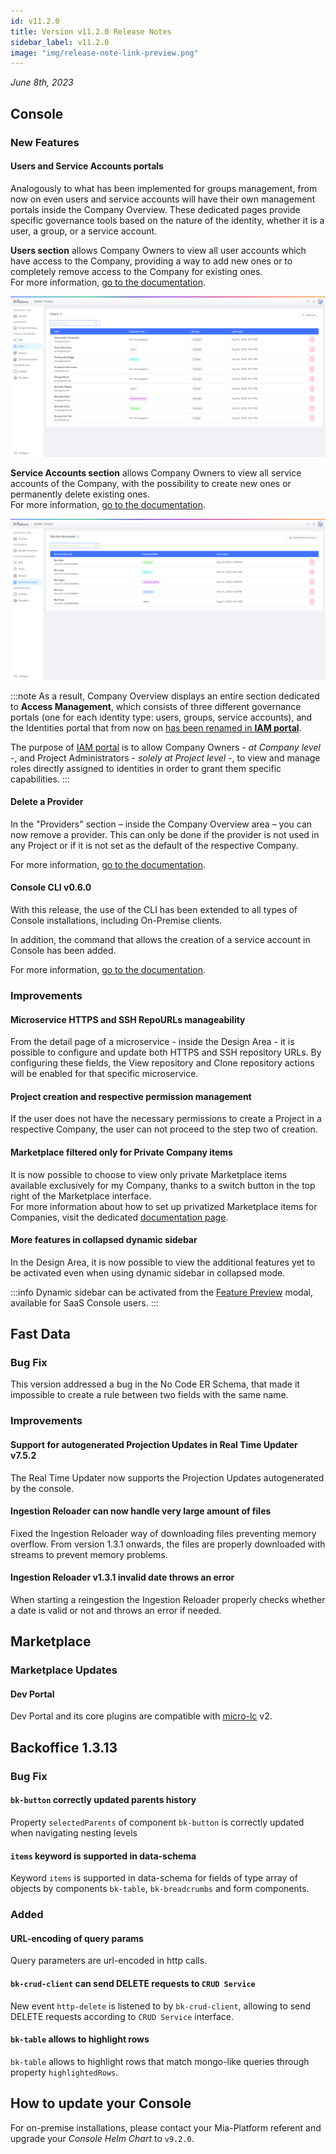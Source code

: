 ```yaml
---
id: v11.2.0
title: Version v11.2.0 Release Notes
sidebar_label: v11.2.0
image: "img/release-note-link-preview.png"
---
```


_June 8th, 2023_

## Console

### New Features

#### Users and Service Accounts portals

Analogously to what has been implemented for groups management, from now on even users and service accounts will have their own management portals inside the Company Overview. These dedicated pages provide specific governance tools based on the nature of the identity, whether it is a user, a group, or a service account.

**Users section** allows Company Owners to view all user accounts which have access to the Company, providing a way to add new ones or to completely remove access to the Company for existing ones.  
For more information, [go to the documentation](/development_suite/identity-and-access-management/manage-users.md).

![Users Portal](./img/overview/users-portal.png)

**Service Accounts section** allows Company Owners to view all service accounts of the Company, with the possibility to create new ones or permanently delete existing ones.  
For more information, [go to the documentation](/development_suite/identity-and-access-management/manage-service-accounts.md).

![Service Account Portal](./img/overview/service-accounts-portal.png)

:::note
As a result, Company Overview displays an entire section dedicated to **Access Management**, which consists of three different governance portals (one for each identity type: users, groups, service accounts), and the Identities portal that from now on <u>has been renamed in **IAM portal**</u>.


The purpose of [IAM portal](/development_suite/identity-and-access-management/manage-identities.md) is to allow Company Owners - _at Company level_ -, and Project Administrators - _solely at Project level_ -, to view and manage roles directly assigned to identities in order to grant them specific capabilities.
:::

#### Delete a Provider

In the "Providers" section  – inside the Company Overview area  – you can now remove a provider. 
This can only be done if the provider is not used in any Project or if it is not set as the default of the respective Company.

For more information, [go to the documentation](/development_suite/set-up-infrastructure/configure-provider.mdx).

#### Console CLI v0.6.0

With this release, the use of the CLI has been extended to all types of Console installations, including On-Premise clients.

In addition, the command that allows the creation of a service account in Console has been added.

For more information, [go to the documentation](/cli/miactl/commands.mdx).

### Improvements

#### Microservice HTTPS and SSH RepoURLs manageability

From the detail page of a microservice - inside the Design Area - it is possible to configure and update both HTTPS and SSH repository URLs.
By configuring these fields, the View repository and Clone repository actions will be enabled for that specific microservice.

#### Project creation and respective permission management 

If the user does not have the necessary permissions to create a Project in a respective Company, the user can not proceed to the step two of creation.

#### Marketplace filtered only for Private Company items

It is now possible to choose to view only private Marketplace items available exclusively for my Company, thanks to a switch button in the top right of the Marketplace interface.   
For more information about how to set up privatized Marketplace items for Companies, visit the dedicated [documentation page](/marketplace/add_to_marketplace/contributing_overview.md#public-and-private-marketplace).

#### More features in collapsed dynamic sidebar

In the Design Area, it is now possible to view the additional features yet to be activated even when using dynamic sidebar in collapsed mode.

:::info
Dynamic sidebar can be activated from the [Feature Preview](/development_suite/user-settings/feature-preview.md) modal, available for SaaS Console users.
:::

## Fast Data

### Bug Fix

This version addressed a bug in the No Code ER Schema, that made it impossible to create a rule between two fields with the same name.

### Improvements

#### Support for autogenerated Projection Updates in Real Time Updater v7.5.2

The Real Time Updater now supports the Projection Updates autogenerated by the console.

#### Ingestion Reloader can now handle very large amount of files

Fixed the Ingestion Reloader way of downloading files preventing memory overflow. From version 1.3.1 onwards, the files are properly downloaded with streams to prevent memory problems.

#### Ingestion Reloader v1.3.1 invalid date throws an error

When starting a reingestion the Ingestion Reloader properly checks whether a date is valid or not and throws an error if needed.

## Marketplace

### Marketplace Updates

#### Dev Portal

Dev Portal and its core plugins are compatible with [micro-lc](https://micro-lc.io/docs) v2.

## Backoffice 1.3.13

### Bug Fix

#### `bk-button` correctly updated parents history

Property `selectedParents` of component `bk-button` is correctly updated when navigating nesting levels

#### `items` keyword is supported in data-schema

Keyword `items` is supported in data-schema for fields of type array of objects by components `bk-table`, `bk-breadcrumbs` and form components.

### Added

#### URL-encoding of query params

Query parameters are url-encoded in http calls.

#### `bk-crud-client` can send DELETE requests to `CRUD Service`

New event `http-delete` is listened to by `bk-crud-client`, allowing to send DELETE requests according to `CRUD Service` interface.

#### `bk-table` allows to highlight rows

`bk-table` allows to highlight rows that match mongo-like queries through property `highlightedRows`.

## How to update your Console

For on-premise installations, please contact your Mia-Platform referent and upgrade your _Console Helm Chart_ to `v9.2.0`.
